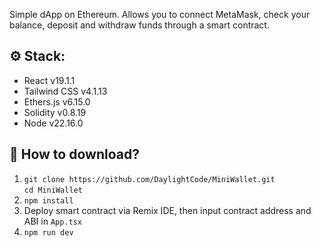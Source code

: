 Simple dApp on Ethereum. Allows you to connect MetaMask, check your balance, deposit and withdraw funds through a smart contract.

## ⚙️ Stack:
- React v19.1.1
- Tailwind CSS v4.1.13
- Ethers.js v6.15.0
- Solidity v0.8.19
- Node v22.16.0

## 📌 How to download?
1. ``git clone https://github.com/DaylightCode/MiniWallet.git``  
   ``cd MiniWallet``
3. ``npm install``
5. Deploy smart contract via Remix IDE, then input contract address and ABI in `App.tsx`
6. ``npm run dev``
